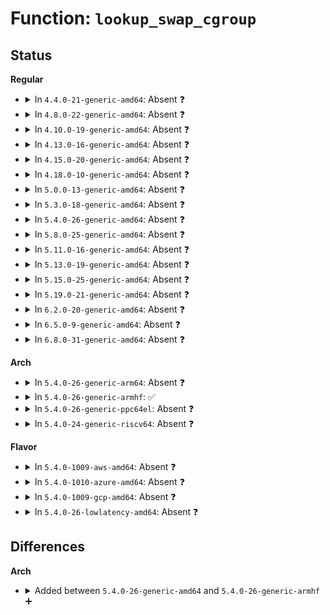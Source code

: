 # Function: <code>lookup_swap_cgroup</code>

## Status
<b>Regular</b>
<ul>
<li>
<details>
<summary>In <code>4.4.0-21-generic-amd64</code>: Absent ❓</summary>

```json
{
  "name": "lookup_swap_cgroup",
  "collision_type": "Unique Static",
  "inline_type": "Full",
  "funcs": [
    {
      "addr": 18446744071580945014,
      "name": "lookup_swap_cgroup",
      "external": false,
      "loc": "mm/swap_cgroup.c:61",
      "file": "mm/swap_cgroup.c",
      "inline": "not declared, inlined",
      "caller_inline": [
        "mm/swap_cgroup.c:swap_cgroup_cmpxchg",
        "mm/swap_cgroup.c:swap_cgroup_record",
        "mm/swap_cgroup.c:lookup_swap_cgroup_id"
      ],
      "caller_func": []
    }
  ],
  "symbols": []
}
```
</details>
</li>
<li>
<details>
<summary>In <code>4.8.0-22-generic-amd64</code>: Absent ❓</summary>

```json
{
  "name": "lookup_swap_cgroup",
  "collision_type": "Unique Static",
  "inline_type": "Full",
  "funcs": [
    {
      "addr": 18446744071581094693,
      "name": "lookup_swap_cgroup",
      "external": false,
      "loc": "mm/swap_cgroup.c:61",
      "file": "mm/swap_cgroup.c",
      "inline": "not declared, inlined",
      "caller_inline": [
        "mm/swap_cgroup.c:lookup_swap_cgroup_id",
        "mm/swap_cgroup.c:swap_cgroup_record",
        "mm/swap_cgroup.c:swap_cgroup_cmpxchg"
      ],
      "caller_func": []
    }
  ],
  "symbols": []
}
```
</details>
</li>
<li>
<details>
<summary>In <code>4.10.0-19-generic-amd64</code>: Absent ❓</summary>

```json
{
  "name": "lookup_swap_cgroup",
  "collision_type": "Unique Static",
  "inline_type": "Full",
  "funcs": [
    {
      "addr": 18446744071581169941,
      "name": "lookup_swap_cgroup",
      "external": false,
      "loc": "mm/swap_cgroup.c:61",
      "file": "mm/swap_cgroup.c",
      "inline": "not declared, inlined",
      "caller_inline": [
        "mm/swap_cgroup.c:lookup_swap_cgroup_id",
        "mm/swap_cgroup.c:swap_cgroup_record",
        "mm/swap_cgroup.c:swap_cgroup_cmpxchg"
      ],
      "caller_func": []
    }
  ],
  "symbols": []
}
```
</details>
</li>
<li>
<details>
<summary>In <code>4.13.0-16-generic-amd64</code>: Absent ❓</summary>

```json
{
  "name": "lookup_swap_cgroup",
  "collision_type": "Unique Static",
  "inline_type": "Full",
  "funcs": [
    {
      "addr": 18446744071581218133,
      "name": "lookup_swap_cgroup",
      "external": false,
      "loc": "mm/swap_cgroup.c:75",
      "file": "mm/swap_cgroup.c",
      "inline": "not declared, inlined",
      "caller_inline": [
        "mm/swap_cgroup.c:lookup_swap_cgroup_id",
        "mm/swap_cgroup.c:swap_cgroup_record",
        "mm/swap_cgroup.c:swap_cgroup_cmpxchg"
      ],
      "caller_func": []
    }
  ],
  "symbols": []
}
```
</details>
</li>
<li>
<details>
<summary>In <code>4.15.0-20-generic-amd64</code>: Absent ❓</summary>

```json
{
  "name": "lookup_swap_cgroup",
  "collision_type": "Unique Static",
  "inline_type": "Full",
  "funcs": [
    {
      "addr": 18446744071581348773,
      "name": "lookup_swap_cgroup",
      "external": false,
      "loc": "mm/swap_cgroup.c:76",
      "file": "mm/swap_cgroup.c",
      "inline": "not declared, inlined",
      "caller_inline": [
        "mm/swap_cgroup.c:lookup_swap_cgroup_id",
        "mm/swap_cgroup.c:swap_cgroup_record",
        "mm/swap_cgroup.c:swap_cgroup_cmpxchg"
      ],
      "caller_func": []
    }
  ],
  "symbols": []
}
```
</details>
</li>
<li>
<details>
<summary>In <code>4.18.0-10-generic-amd64</code>: Absent ❓</summary>

```json
{
  "name": "lookup_swap_cgroup",
  "collision_type": "Unique Static",
  "inline_type": "Full",
  "funcs": [
    {
      "addr": 18446744071581496965,
      "name": "lookup_swap_cgroup",
      "external": false,
      "loc": "mm/swap_cgroup.c:76",
      "file": "mm/swap_cgroup.c",
      "inline": "not declared, inlined",
      "caller_inline": [
        "mm/swap_cgroup.c:lookup_swap_cgroup_id",
        "mm/swap_cgroup.c:swap_cgroup_record",
        "mm/swap_cgroup.c:swap_cgroup_cmpxchg"
      ],
      "caller_func": []
    }
  ],
  "symbols": []
}
```
</details>
</li>
<li>
<details>
<summary>In <code>5.0.0-13-generic-amd64</code>: Absent ❓</summary>

```json
{
  "name": "lookup_swap_cgroup",
  "collision_type": "Unique Static",
  "inline_type": "Full",
  "funcs": [
    {
      "addr": 18446744071581582805,
      "name": "lookup_swap_cgroup",
      "external": false,
      "loc": "mm/swap_cgroup.c:76",
      "file": "mm/swap_cgroup.c",
      "inline": "not declared, inlined",
      "caller_inline": [
        "mm/swap_cgroup.c:lookup_swap_cgroup_id",
        "mm/swap_cgroup.c:swap_cgroup_record",
        "mm/swap_cgroup.c:swap_cgroup_cmpxchg"
      ],
      "caller_func": []
    }
  ],
  "symbols": []
}
```
</details>
</li>
<li>
<details>
<summary>In <code>5.3.0-18-generic-amd64</code>: Absent ❓</summary>

```json
{
  "name": "lookup_swap_cgroup",
  "collision_type": "Unique Static",
  "inline_type": "Full",
  "funcs": [
    {
      "addr": 18446744071581693829,
      "name": "lookup_swap_cgroup",
      "external": false,
      "loc": "mm/swap_cgroup.c:76",
      "file": "mm/swap_cgroup.c",
      "inline": "not declared, inlined",
      "caller_inline": [
        "mm/swap_cgroup.c:lookup_swap_cgroup_id",
        "mm/swap_cgroup.c:swap_cgroup_record",
        "mm/swap_cgroup.c:swap_cgroup_cmpxchg"
      ],
      "caller_func": []
    }
  ],
  "symbols": []
}
```
</details>
</li>
<li>
<details>
<summary>In <code>5.4.0-26-generic-amd64</code>: Absent ❓</summary>

```json
{
  "name": "lookup_swap_cgroup",
  "collision_type": "Unique Static",
  "inline_type": "Full",
  "funcs": [
    {
      "addr": 18446744071581767269,
      "name": "lookup_swap_cgroup",
      "external": false,
      "loc": "mm/swap_cgroup.c:76",
      "file": "mm/swap_cgroup.c",
      "inline": "not declared, inlined",
      "caller_inline": [
        "mm/swap_cgroup.c:lookup_swap_cgroup_id",
        "mm/swap_cgroup.c:swap_cgroup_record",
        "mm/swap_cgroup.c:swap_cgroup_cmpxchg"
      ],
      "caller_func": []
    }
  ],
  "symbols": []
}
```
</details>
</li>
<li>
<details>
<summary>In <code>5.8.0-25-generic-amd64</code>: Absent ❓</summary>

```json
{
  "name": "lookup_swap_cgroup",
  "collision_type": "Unique Static",
  "inline_type": "Full",
  "funcs": [
    {
      "addr": 18446744071581986005,
      "name": "lookup_swap_cgroup",
      "external": false,
      "loc": "mm/swap_cgroup.c:76",
      "file": "mm/swap_cgroup.c",
      "inline": "not declared, inlined",
      "caller_inline": [
        "mm/swap_cgroup.c:lookup_swap_cgroup_id",
        "mm/swap_cgroup.c:swap_cgroup_record",
        "mm/swap_cgroup.c:swap_cgroup_cmpxchg"
      ],
      "caller_func": []
    }
  ],
  "symbols": []
}
```
</details>
</li>
<li>
<details>
<summary>In <code>5.11.0-16-generic-amd64</code>: Absent ❓</summary>

```json
{
  "name": "lookup_swap_cgroup",
  "collision_type": "Unique Static",
  "inline_type": "Full",
  "funcs": [
    {
      "addr": 18446744071582035989,
      "name": "lookup_swap_cgroup",
      "external": false,
      "loc": "mm/swap_cgroup.c:76",
      "file": "mm/swap_cgroup.c",
      "inline": "not declared, inlined",
      "caller_inline": [
        "mm/swap_cgroup.c:lookup_swap_cgroup_id",
        "mm/swap_cgroup.c:swap_cgroup_record",
        "mm/swap_cgroup.c:swap_cgroup_cmpxchg"
      ],
      "caller_func": []
    }
  ],
  "symbols": []
}
```
</details>
</li>
<li>
<details>
<summary>In <code>5.13.0-19-generic-amd64</code>: Absent ❓</summary>

```json
{
  "name": "lookup_swap_cgroup",
  "collision_type": "Unique Static",
  "inline_type": "Full",
  "funcs": [
    {
      "addr": 18446744071582062197,
      "name": "lookup_swap_cgroup",
      "external": false,
      "loc": "mm/swap_cgroup.c:76",
      "file": "mm/swap_cgroup.c",
      "inline": "not declared, inlined",
      "caller_inline": [
        "mm/swap_cgroup.c:lookup_swap_cgroup_id",
        "mm/swap_cgroup.c:swap_cgroup_record",
        "mm/swap_cgroup.c:swap_cgroup_cmpxchg"
      ],
      "caller_func": []
    }
  ],
  "symbols": []
}
```
</details>
</li>
<li>
<details>
<summary>In <code>5.15.0-25-generic-amd64</code>: Absent ❓</summary>

```json
{
  "name": "lookup_swap_cgroup",
  "collision_type": "Unique Static",
  "inline_type": "Full",
  "funcs": [
    {
      "addr": 18446744071582370261,
      "name": "lookup_swap_cgroup",
      "external": false,
      "loc": "mm/swap_cgroup.c:76",
      "file": "mm/swap_cgroup.c",
      "inline": "not declared, inlined",
      "caller_inline": [
        "mm/swap_cgroup.c:lookup_swap_cgroup_id",
        "mm/swap_cgroup.c:swap_cgroup_record",
        "mm/swap_cgroup.c:swap_cgroup_cmpxchg"
      ],
      "caller_func": []
    }
  ],
  "symbols": []
}
```
</details>
</li>
<li>
<details>
<summary>In <code>5.19.0-21-generic-amd64</code>: Absent ❓</summary>

```json
{
  "name": "lookup_swap_cgroup",
  "collision_type": "Unique Static",
  "inline_type": "Full",
  "funcs": [
    {
      "addr": 18446744071582869125,
      "name": "lookup_swap_cgroup",
      "external": false,
      "loc": "mm/swap_cgroup.c:76",
      "file": "mm/swap_cgroup.c",
      "inline": "not declared, inlined",
      "caller_inline": [
        "mm/swap_cgroup.c:lookup_swap_cgroup_id",
        "mm/swap_cgroup.c:swap_cgroup_record",
        "mm/swap_cgroup.c:swap_cgroup_cmpxchg"
      ],
      "caller_func": []
    }
  ],
  "symbols": []
}
```
</details>
</li>
<li>
<details>
<summary>In <code>6.2.0-20-generic-amd64</code>: Absent ❓</summary>

```json
{
  "name": "lookup_swap_cgroup",
  "collision_type": "Unique Static",
  "inline_type": "Full",
  "funcs": [
    {
      "addr": 18446744071583416629,
      "name": "lookup_swap_cgroup",
      "external": false,
      "loc": "mm/swap_cgroup.c:76",
      "file": "mm/swap_cgroup.c",
      "inline": "not declared, inlined",
      "caller_inline": [
        "mm/swap_cgroup.c:lookup_swap_cgroup_id",
        "mm/swap_cgroup.c:swap_cgroup_record",
        "mm/swap_cgroup.c:swap_cgroup_cmpxchg"
      ],
      "caller_func": []
    }
  ],
  "symbols": []
}
```
</details>
</li>
<li>
<details>
<summary>In <code>6.5.0-9-generic-amd64</code>: Absent ❓</summary>

```json
{
  "name": "lookup_swap_cgroup",
  "collision_type": "Unique Static",
  "inline_type": "Full",
  "funcs": [
    {
      "addr": 18446744071583636949,
      "name": "lookup_swap_cgroup",
      "external": false,
      "loc": "mm/swap_cgroup.c:76",
      "file": "mm/swap_cgroup.c",
      "inline": "not declared, inlined",
      "caller_inline": [
        "mm/swap_cgroup.c:lookup_swap_cgroup_id",
        "mm/swap_cgroup.c:swap_cgroup_record",
        "mm/swap_cgroup.c:swap_cgroup_cmpxchg"
      ],
      "caller_func": []
    }
  ],
  "symbols": []
}
```
</details>
</li>
<li>
<details>
<summary>In <code>6.8.0-31-generic-amd64</code>: Absent ❓</summary>

```json
{
  "name": "lookup_swap_cgroup",
  "collision_type": "Unique Static",
  "inline_type": "Full",
  "funcs": [
    {
      "addr": 18446744071583832037,
      "name": "lookup_swap_cgroup",
      "external": false,
      "loc": "mm/swap_cgroup.c:76",
      "file": "mm/swap_cgroup.c",
      "inline": "not declared, inlined",
      "caller_inline": [
        "mm/swap_cgroup.c:lookup_swap_cgroup_id",
        "mm/swap_cgroup.c:swap_cgroup_record",
        "mm/swap_cgroup.c:swap_cgroup_cmpxchg"
      ],
      "caller_func": []
    }
  ],
  "symbols": []
}
```
</details>
</li>
</ul>
<b>Arch</b>
<ul>
<li>
<details>
<summary>In <code>5.4.0-26-generic-arm64</code>: Absent ❓</summary>

```json
{
  "name": "lookup_swap_cgroup",
  "collision_type": "Unique Static",
  "inline_type": "Full",
  "funcs": [
    {
      "addr": 18446603336493223208,
      "name": "lookup_swap_cgroup",
      "external": false,
      "loc": "mm/swap_cgroup.c:76",
      "file": "mm/swap_cgroup.c",
      "inline": "not declared, inlined",
      "caller_inline": [
        "mm/swap_cgroup.c:lookup_swap_cgroup_id",
        "mm/swap_cgroup.c:swap_cgroup_record",
        "mm/swap_cgroup.c:swap_cgroup_cmpxchg"
      ],
      "caller_func": []
    }
  ],
  "symbols": []
}
```
</details>
</li>
<li>
<details>
<summary>In <code>5.4.0-26-generic-armhf</code>: ✅</summary>

```c
struct swap_cgroup * lookup_swap_cgroup(swp_entry_t ent, struct swap_cgroup_ctrl * * ctrlp)
```

```json
{
  "name": "lookup_swap_cgroup",
  "collision_type": "Unique Static",
  "inline_type": "No",
  "funcs": [
    {
      "addr": 3226851940,
      "name": "lookup_swap_cgroup",
      "external": false,
      "loc": "mm/swap_cgroup.c:76",
      "file": "mm/swap_cgroup.c",
      "inline": "seen, unknown",
      "caller_inline": [],
      "caller_func": [
        "mm/swap_cgroup.c:lookup_swap_cgroup_id",
        "mm/swap_cgroup.c:swap_cgroup_record",
        "mm/swap_cgroup.c:swap_cgroup_cmpxchg"
      ]
    }
  ],
  "symbols": [
    {
      "addr": 3226851940,
      "name": "lookup_swap_cgroup",
      "section": ".text",
      "bind": "STB_LOCAL",
      "size": 88
    }
  ]
}
```
</details>
</li>
<li>
<details>
<summary>In <code>5.4.0-26-generic-ppc64el</code>: Absent ❓</summary>

```json
{
  "name": "lookup_swap_cgroup",
  "collision_type": "Unique Static",
  "inline_type": "Full",
  "funcs": [
    {
      "addr": 13835058055286737968,
      "name": "lookup_swap_cgroup",
      "external": false,
      "loc": "mm/swap_cgroup.c:76",
      "file": "mm/swap_cgroup.c",
      "inline": "not declared, inlined",
      "caller_inline": [
        "mm/swap_cgroup.c:lookup_swap_cgroup_id",
        "mm/swap_cgroup.c:swap_cgroup_record",
        "mm/swap_cgroup.c:swap_cgroup_cmpxchg"
      ],
      "caller_func": []
    }
  ],
  "symbols": []
}
```
</details>
</li>
<li>
<details>
<summary>In <code>5.4.0-24-generic-riscv64</code>: Absent ❓</summary>

```json
{
  "name": "lookup_swap_cgroup",
  "collision_type": "Unique Static",
  "inline_type": "Full",
  "funcs": [
    {
      "addr": 18446743936272997252,
      "name": "lookup_swap_cgroup",
      "external": false,
      "loc": "mm/swap_cgroup.c:76",
      "file": "mm/swap_cgroup.c",
      "inline": "not declared, inlined",
      "caller_inline": [
        "mm/swap_cgroup.c:lookup_swap_cgroup_id",
        "mm/swap_cgroup.c:swap_cgroup_record",
        "mm/swap_cgroup.c:swap_cgroup_cmpxchg"
      ],
      "caller_func": []
    }
  ],
  "symbols": []
}
```
</details>
</li>
</ul>
<b>Flavor</b>
<ul>
<li>
<details>
<summary>In <code>5.4.0-1009-aws-amd64</code>: Absent ❓</summary>

```json
{
  "name": "lookup_swap_cgroup",
  "collision_type": "Unique Static",
  "inline_type": "Full",
  "funcs": [
    {
      "addr": 18446744071581736005,
      "name": "lookup_swap_cgroup",
      "external": false,
      "loc": "mm/swap_cgroup.c:76",
      "file": "mm/swap_cgroup.c",
      "inline": "not declared, inlined",
      "caller_inline": [
        "mm/swap_cgroup.c:lookup_swap_cgroup_id",
        "mm/swap_cgroup.c:swap_cgroup_record",
        "mm/swap_cgroup.c:swap_cgroup_cmpxchg"
      ],
      "caller_func": []
    }
  ],
  "symbols": []
}
```
</details>
</li>
<li>
<details>
<summary>In <code>5.4.0-1010-azure-amd64</code>: Absent ❓</summary>

```json
{
  "name": "lookup_swap_cgroup",
  "collision_type": "Unique Static",
  "inline_type": "Full",
  "funcs": [
    {
      "addr": 18446744071581674645,
      "name": "lookup_swap_cgroup",
      "external": false,
      "loc": "mm/swap_cgroup.c:76",
      "file": "mm/swap_cgroup.c",
      "inline": "not declared, inlined",
      "caller_inline": [
        "mm/swap_cgroup.c:lookup_swap_cgroup_id",
        "mm/swap_cgroup.c:swap_cgroup_record",
        "mm/swap_cgroup.c:swap_cgroup_cmpxchg"
      ],
      "caller_func": []
    }
  ],
  "symbols": []
}
```
</details>
</li>
<li>
<details>
<summary>In <code>5.4.0-1009-gcp-amd64</code>: Absent ❓</summary>

```json
{
  "name": "lookup_swap_cgroup",
  "collision_type": "Unique Static",
  "inline_type": "Full",
  "funcs": [
    {
      "addr": 18446744071581727317,
      "name": "lookup_swap_cgroup",
      "external": false,
      "loc": "mm/swap_cgroup.c:76",
      "file": "mm/swap_cgroup.c",
      "inline": "not declared, inlined",
      "caller_inline": [
        "mm/swap_cgroup.c:lookup_swap_cgroup_id",
        "mm/swap_cgroup.c:swap_cgroup_record",
        "mm/swap_cgroup.c:swap_cgroup_cmpxchg"
      ],
      "caller_func": []
    }
  ],
  "symbols": []
}
```
</details>
</li>
<li>
<details>
<summary>In <code>5.4.0-26-lowlatency-amd64</code>: Absent ❓</summary>

```json
{
  "name": "lookup_swap_cgroup",
  "collision_type": "Unique Static",
  "inline_type": "Full",
  "funcs": [
    {
      "addr": 18446744071581795509,
      "name": "lookup_swap_cgroup",
      "external": false,
      "loc": "mm/swap_cgroup.c:76",
      "file": "mm/swap_cgroup.c",
      "inline": "not declared, inlined",
      "caller_inline": [
        "mm/swap_cgroup.c:lookup_swap_cgroup_id",
        "mm/swap_cgroup.c:swap_cgroup_record",
        "mm/swap_cgroup.c:swap_cgroup_cmpxchg"
      ],
      "caller_func": []
    }
  ],
  "symbols": []
}
```
</details>
</li>
</ul>

## Differences
<b>Arch</b>
<ul>
<li>
<details>
<summary>Added between <code>5.4.0-26-generic-amd64</code> and <code>5.4.0-26-generic-armhf</code> ➕</summary>

```c
struct swap_cgroup * lookup_swap_cgroup(swp_entry_t ent, struct swap_cgroup_ctrl * * ctrlp)
```
</details>
</li>
</ul>
